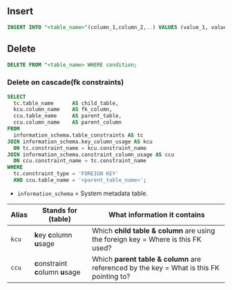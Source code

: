 


## Insert

```sql
INSERT INTO "<table_name>"(column_1,column_2,..) VALUES (value_1, value_2,...);
```

## Delete

```sql
DELETE FROM "<table_name> WHERE condition;
```

### Delete on cascade(fk constraints)
```sql
SELECT
  tc.table_name      AS child_table,
  kcu.column_name    AS fk_column,
  ccu.table_name     AS parent_table,
  ccu.column_name    AS parent_column
FROM
  information_schema.table_constraints AS tc
JOIN information_schema.key_column_usage AS kcu
  ON tc.constraint_name = kcu.constraint_name
JOIN information_schema.constraint_column_usage AS ccu
  ON ccu.constraint_name = tc.constraint_name
WHERE
  tc.constraint_type = 'FOREIGN KEY'
  AND ccu.table_name = '<parent_table_name>';   
```
* `information_schema` = System metadata table.

| Alias | Stands for (table)                  | What information it contains                              |
| ----- | ----------------------------------- | --------------------------------------------------------- |
| `kcu` | **k**ey **c**olumn **u**sage        | Which **child table & column** are using the foreign key = Where is this FK used? |
| `ccu` | **c**onstraint **c**olumn **u**sage | Which **parent table & column** are referenced by the key = What is this FK pointing to? |



